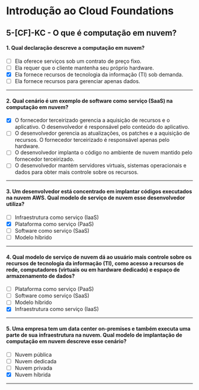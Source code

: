 # Introdução ao Cloud Foundations

## 5-[CF]-KC - O que é computação em nuvem?

#### 1. Qual declaração descreve a computação em nuvem?
- [ ] Ela oferece serviços sob um contrato de preço fixo.
- [ ] Ela requer que o cliente mantenha seu próprio hardware.
- [x] Ela fornece recursos de tecnologia da informação (TI) sob demanda.
- [ ] Ela fornece recursos para gerenciar apenas dados.

***

#### 2. Qual cenário é um exemplo de software como serviço (SaaS) na computação em nuvem?
- [x] O fornecedor terceirizado gerencia a aquisição de recursos e o aplicativo. O desenvolvedor é responsável pelo conteúdo do aplicativo.
- [ ] O desenvolvedor gerencia as atualizações, os patches e a aquisição de recursos. O fornecedor terceirizado é responsável apenas pelo hardware.
- [ ] O desenvolvedor implanta o código no ambiente de nuvem mantido pelo fornecedor terceirizado.
- [ ] O desenvolvedor mantém servidores virtuais, sistemas operacionais e dados para obter mais controle sobre os recursos.

***

#### 3. Um desenvolvedor está concentrado em implantar códigos executados na nuvem AWS. Qual modelo de serviço de nuvem esse desenvolvedor utiliza?
- [ ]  Infraestrutura como serviço (IaaS)
- [x]  Plataforma como serviço (PaaS)
- [ ]  Software como serviço (SaaS)
- [ ]  Modelo híbrido

***

#### 4. Qual modelo de serviço de nuvem dá ao usuário mais controle sobre os recursos de tecnologia da informação (TI), como acesso a recursos de rede, computadores (virtuais ou em hardware dedicado) e espaço de armazenamento de dados?
- [ ] Plataforma como serviço (PaaS)
- [ ] Software como serviço (SaaS)
- [ ] Modelo híbrido
- [x] Infraestrutura como serviço (IaaS)

***

#### 5. Uma empresa tem um data center on-premises e também executa uma parte de sua infraestrutura na nuvem. Qual modelo de implantação de computação em nuvem descreve esse cenário?
- [ ] Nuvem pública
- [ ] Nuvem dedicada
- [ ] Nuvem privada
- [x] Nuvem híbrida

***
